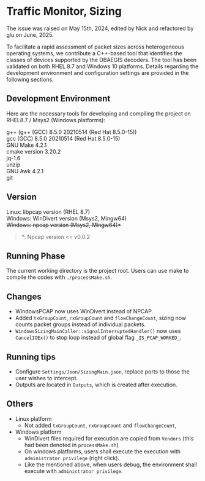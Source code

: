 # Traffic Monitor, Sizing 
<p align ="left" style="font-size: 14px;">The issue was raised on May 15th, 2024, edited by Nick and refactored by glu on June, 2025.</p>

<!--Introduction-->
To facilitate a rapid assessment of packet sizes across heterogeneous operating systems, we contribute a C++-based tool that identifies the classes of devices supported by the DBAEGIS decoders. The tool has been validated on both RHEL 8.7 and Windows 10 platforms. Details regarding the development environment and configuration settings are provided in the following sections.

## Development Environment
Here are the necessary tools for developing and compiling the project on RHEL8.7 / Msys2 (Windows platforms):

g++ (g++ (GCC) 8.5.0 20210514 (Red Hat 8.5.0-15)) \
gcc (GCC) 8.5.0 20210514 (Red Hat 8.5.0-15) \
GNU Make 4.2.1 \
cmake version 3.20.2 \
jq-1.6 \
unzip \
GNU Awk 4.2.1 \
git

## Version
Linux: libpcap version (RHEL 8.7) \
Windows: WinDivert version (Msys2, Mingw64) \
~~Windows: npcap version (Msys2, Mingw64)*~~
>
> *: Npcap version <= v0.0.2
## Running Phase
The current working directory is the project root. Users can use make to compile the codes with `./processMake.sh`. 


## Changes
- WindowsPCAP now uses WinDivert instead of NPCAP.
- Added `txGroupCount`, `rxGroupCount` and `flowChangeCount`, sizing now counts packet groups instead of individual packets.
- `WindowsSizingMainCaller::signalInterruptedHandler()` now uses `CancelIOEx()` to stop loop instead of global flag `_IS_PCAP_WORKED_`.

## Running tips
- Configure `Settings/Json/SizingMain.json`, replace ports to those the user wishes to intercept.
- Outputs are located in `Outputs`, which is created after execution.

## Others
- Linux platform
  - Not added `txGroupCount`, `rxGroupCount` and `flowChangeCount`,
- Windows platform
  - WinDivert files required for execution are copied from `Vendors` (this had been denoted in `processMake.sh`)
  - On windows platforms, users shall execute the execution with `administrator privilege` (right click).
  - Like the mentioned above, when users debug, the environment shall execute with `administrator privilege`.